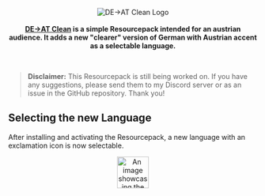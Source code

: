 <p align="center">
<img src="https://cdn.modrinth.com/data/cached_images/3aa7845ee808e9dc21c13891e624fab4669ac039.png" alt="DE→AT Clean Logo"></img><br><br>
<strong><u>DE→AT Clean</u> is a simple Resourcepack intended for an austrian audience. It adds a new "clearer" version of German with Austrian accent as a selectable language.</strong>
</p><br>

> **Disclaimer:** This Resourcepack is still being worked on. If you have any suggestions, please send them to my Discord server or as an issue in the GitHub repository. Thank you!

## Selecting the new Language
After installing and activating the Resourcepack, a new language with an exclamation icon is now selectable.

<p align="center"><img height="64px" src="https://cdn.modrinth.com/data/cached_images/bbbc5150732913bba1830a17ba7fc73828c10e00.png" alt="An image showcasing the in-game language selection menu, with the new language being active."></img></p>
